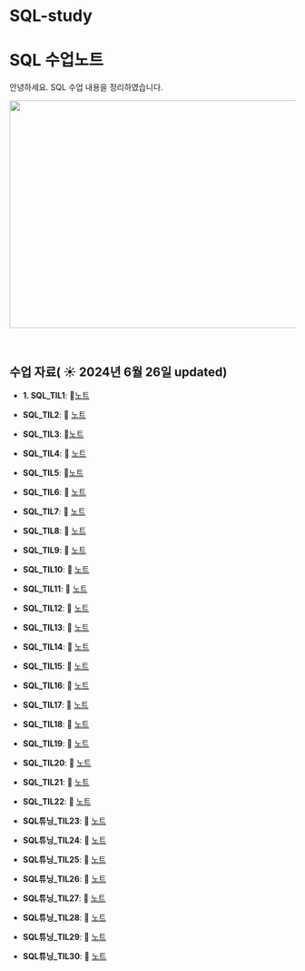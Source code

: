 # SQL-study

<!--
**chonny1210/chonny1210** is a ✨ _special_ ✨ repository because its `README.md` (this file) appears on your GitHub profile.

Here are some ideas to get you started:

- 🔭 I’m currently working on ...
- 🌱 I’m currently learning ...
- 👯 I’m looking to collaborate on ...
- 🤔 I’m looking for help with ...
- 💬 Ask me about ...
- 📫 How to reach me: ...
- 😄 Pronouns: ...
- ⚡ Fun fact: ...
-->
# SQL 수업노트

안녕하세요. SQL 수업 내용을 정리하였습니다.

<img src="https://github.com/chonny1210/chonny1210/blob/main/SQL.png" width="600" height="400">

&nbsp;

## 수업 자료( ☀️ 2024년 6월 26일 updated)


- **1. SQL_TIL1**:  📄[노트](https://chonny1210.tistory.com/6)
  &nbsp;
  
- **SQL_TIL2**: 📄 [노트](https://chonny1210.tistory.com/7?category=1166190)
  
- **SQL_TIL3**: 📄[노트](https://chonny1210.tistory.com/8?category=1166190)

- **SQL_TIL4**: 📄 [노트](https://chonny1210.tistory.com/9?category=1166190)
  
- **SQL_TIL5**: 📄[노트](https://chonny1210.tistory.com/10?category=1166190)
  
- **SQL_TIL6**: 📄 [노트](https://chonny1210.tistory.com/11?category=1166190)
  
- **SQL_TIL7**: 📄 [노트](https://chonny1210.tistory.com/12)
  
- **SQL_TIL8**: 📄 [노트](https://chonny1210.tistory.com/13?category=1166190)
  
- **SQL_TIL9**: 📄 [노트](https://chonny1210.tistory.com/15?category=1166190)
  
- **SQL_TIL10**: 📄 [노트](https://chonny1210.tistory.com/16)
  
- **SQL_TIL11**: 📄 [노트](https://chonny1210.tistory.com/17)
  
- **SQL_TIL12**: 📄 [노트](https://chonny1210.tistory.com/18?category=1166190)
  
- **SQL_TIL13**: 📄 [노트](https://chonny1210.tistory.com/19?category=1166190)
  
- **SQL_TIL14**: 📄 [노트](https://chonny1210.tistory.com/20?category=1166190)
  
- **SQL_TIL15**: 📄 [노트](https://chonny1210.tistory.com/21?category=1166190)
  
- **SQL_TIL16**: 📄 [노트](https://chonny1210.tistory.com/22?category=1166190)
  
- **SQL_TIL17**: 📄 [노트](https://chonny1210.tistory.com/23?category=1166190)
  
- **SQL_TIL18**: 📄 [노트](https://chonny1210.tistory.com/24?category=1166190)
  
- **SQL_TIL19**: 📄 [노트](https://chonny1210.tistory.com/25?category=1166190)
  
- **SQL_TIL20**: 📄 [노트](https://chonny1210.tistory.com/26?category=1166190)
  
- **SQL_TIL21**: 📄 [노트](https://chonny1210.tistory.com/27?category=1166190)
  
- **SQL_TIL22**: 📄 [노트](https://chonny1210.tistory.com/28?category=1166190)
  
- **SQL튜닝_TIL23**: 📄 [노트](https://chonny1210.tistory.com/29?category=1166190)

- **SQL튜닝_TIL24**: 📄 [노트](https://chonny1210.tistory.com/30?category=1166190)

- **SQL튜닝_TIL25**: 📄 [노트](https://chonny1210.tistory.com/31?category=1166190)

-  **SQL튜닝_TIL26**: 📄 [노트](https://chonny1210.tistory.com/32?category=1166190)

- **SQL튜닝_TIL27**: 📄 [노트](https://chonny1210.tistory.com/33?category=1166190)

- **SQL튜닝_TIL28**: 📄 [노트](https://chonny1210.tistory.com/34?category=1166190)

-  **SQL튜닝_TIL29**: 📄 [노트](https://chonny1210.tistory.com/35?category=1166190)

- **SQL튜닝_TIL30**: 📄 [노트](https://chonny1210.tistory.com/36?category=1166190)
